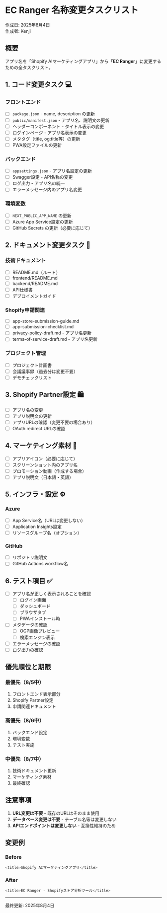 # EC Ranger 名称変更タスクリスト

作成日: 2025年8月4日  
作成者: Kenji

## 概要
アプリ名を「Shopify AIマーケティングアプリ」から「**EC Ranger**」に変更するための全タスクリスト。

## 1. コード変更タスク 💻

### フロントエンド
- [ ] `package.json` - name, description の更新
- [ ] `public/manifest.json` - アプリ名、説明文の更新  
- [ ] ヘッダーコンポーネント - タイトル表示の変更
- [ ] ログインページ - アプリ名表示の変更
- [ ] メタタグ（title, og:title等）の更新
- [ ] PWA設定ファイルの更新

### バックエンド
- [ ] `appsettings.json` - アプリ名設定の更新
- [ ] Swagger設定 - API名称の変更
- [ ] ログ出力 - アプリ名の統一
- [ ] エラーメッセージ内のアプリ名変更

### 環境変数
- [ ] `NEXT_PUBLIC_APP_NAME` の更新
- [ ] Azure App Service設定の更新
- [ ] GitHub Secrets の更新（必要に応じて）

## 2. ドキュメント変更タスク 📄

### 技術ドキュメント
- [ ] README.md（ルート）
- [ ] frontend/README.md
- [ ] backend/README.md
- [ ] API仕様書
- [ ] デプロイメントガイド

### Shopify申請関連
- [ ] app-store-submission-guide.md
- [ ] app-submission-checklist.md
- [ ] privacy-policy-draft.md - アプリ名更新
- [ ] terms-of-service-draft.md - アプリ名更新

### プロジェクト管理
- [ ] プロジェクト計画書
- [ ] 会議議事録（過去分は変更不要）
- [ ] デモチェックリスト

## 3. Shopify Partner設定 🛍️

- [ ] アプリ名の変更
- [ ] アプリ説明文の更新
- [ ] アプリURLの確認（変更不要の場合あり）
- [ ] OAuth redirect URLの確認

## 4. マーケティング素材 🎨

- [ ] アプリアイコン（必要に応じて）
- [ ] スクリーンショット内のアプリ名
- [ ] プロモーション動画（作成する場合）
- [ ] アプリ説明文（日本語・英語）

## 5. インフラ・設定 ⚙️

### Azure
- [ ] App Service名（URLは変更しない）
- [ ] Application Insights設定
- [ ] リソースグループ名（オプション）

### GitHub
- [ ] リポジトリ説明文
- [ ] GitHub Actions workflow名

## 6. テスト項目 ✅

- [ ] アプリ名が正しく表示されることを確認
  - [ ] ログイン画面
  - [ ] ダッシュボード
  - [ ] ブラウザタブ
  - [ ] PWAインストール時
- [ ] メタデータの確認
  - [ ] OGP画像プレビュー
  - [ ] 検索エンジン表示
- [ ] エラーメッセージの確認
- [ ] ログ出力の確認

## 優先順位と期限

### 最優先（8/5中）
1. フロントエンド表示部分
2. Shopify Partner設定
3. 申請関連ドキュメント

### 高優先（8/6中）
1. バックエンド設定
2. 環境変数
3. テスト実施

### 中優先（8/7中）
1. 技術ドキュメント更新
2. マーケティング素材
3. 最終確認

## 注意事項

1. **URL変更は不要** - 既存のURLはそのまま使用
2. **データベース変更は不要** - テーブル名等は変更しない
3. **APIエンドポイントは変更しない** - 互換性維持のため

## 変更例

### Before
```javascript
<title>Shopify AIマーケティングアプリ</title>
```

### After
```javascript
<title>EC Ranger - Shopifyストア分析ツール</title>
```

---
最終更新: 2025年8月4日